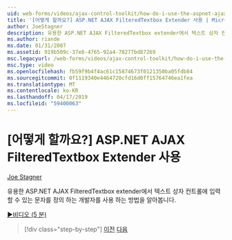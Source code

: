 ```yaml
---
uid: web-forms/videos/ajax-control-toolkit/how-do-i-use-the-aspnet-ajax-filteredtextbox-extender
title: '[어떻게 할까요?] ASP.NET AJAX FilteredTextbox Extender 사용 | Microsoft 문서'
author: JoeStagner
description: 유용한 ASP.NET AJAX FilteredTextbox extender에서 텍스트 상자 컨트롤에 입력할 수 있는 문자를 정의 하는 개발자를 사용 하는 방법을 알아봅니다.
ms.author: riande
ms.date: 01/31/2007
ms.assetid: 919b509c-37e8-4765-92a4-70277bd87269
msc.legacyurl: /web-forms/videos/ajax-control-toolkit/how-do-i-use-the-aspnet-ajax-filteredtextbox-extender
msc.type: video
ms.openlocfilehash: fb59f9b4f4ac61c15874673f0121350ba05fdb84
ms.sourcegitcommit: 0f1119340e4464720cfd16d0ff15764746ea1fea
ms.translationtype: MT
ms.contentlocale: ko-KR
ms.lasthandoff: 04/17/2019
ms.locfileid: "59400063"
---
```

# <a name="how-do-i-use-the-aspnet-ajax-filteredtextbox-extender"></a>[어떻게 할까요?] ASP.NET AJAX FilteredTextbox Extender 사용

[Joe Stagner](https://github.com/JoeStagner)

유용한 ASP.NET AJAX FilteredTextbox extender에서 텍스트 상자 컨트롤에 입력할 수 있는 문자를 정의 하는 개발자를 사용 하는 방법을 알아봅니다.

[&#9654;비디오 (5 분)](https://channel9.msdn.com/Blogs/ASP-NET-Site-Videos/how-do-i-use-the-aspnet-ajax-filteredtextbox-extender)

> [!div class="step-by-step"]
> [이전](how-do-i-use-the-aspnet-ajax-dynamicpopulate-extender.md)
> [다음](how-do-i-use-the-aspnet-ajax-hovermenu-extender.md)
